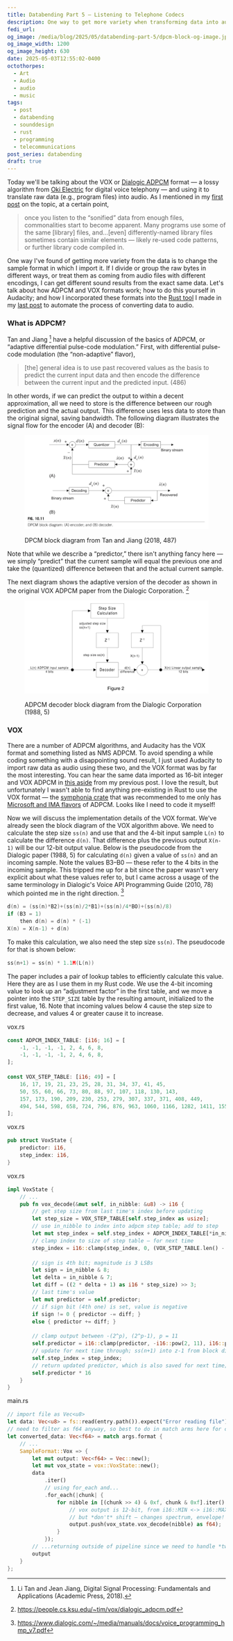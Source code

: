 ```yaml
---
title: Databending Part 5 — Listening to Telephone Codecs
description: One way to get more variety when transforming data into audio is to change the encoding. Today I'm using the VOX ADPCM telephone codec — which I've found to be especially interesting — to do this.
fedi_url: 
og_image: /media/blog/2025/05/databending-part-5/dpcm-block-og-image.jpg
og_image_width: 1200
og_image_height: 630
date: 2025-05-03T12:55:02-0400
octothorpes:
  - Art
  - Audio
  - audio
  - music
tags:
  - post
  - databending
  - sounddesign
  - rust
  - programming
  - telecommunications
post_series: databending
draft: true
---
```


<link rel="stylesheet" type="text/css" href="/styles/code/prism-dracula.css" />
<link rel="stylesheet" type="text/css" href="/styles/code/code-tweaks.css" />

<link rel="stylesheet" type="text/css" href="/styles/notes-photos.css">

Today we'll be talking about the VOX or [Dialogic ADPCM](https://en.wikipedia.org/wiki/Dialogic_ADPCM) format — a lossy algorithm from [Oki Electric](https://en.wikipedia.org/wiki/Dialogic_ADPCM) for digital voice telephony — and using it to translate raw data (e.g., program files) into audio. As I mentioned in my [first post](/posts/2025/01/databending-part-1/) on the topic, at a certain point, 

> once you listen to the “sonified” data from enough files, commonalities start to become apparent. Many programs use some of the same \[library] files, and…\[even] differently-named library files sometimes contain similar elements — likely re-used code patterns, or further library code compiled in.

One way I've found of getting more variety from the data is to change the sample format in which I import it. If I divide or group the raw bytes in different ways, or treat them as coming from audio files with different encodings, I can get different sound results from the exact same data. Let's talk about how ADPCM and VOX formats work; how to do this yourself in Audacity; and how I incorporated these formats into the [Rust tool](https://github.com/reillypascal/data2audio) I made in my [last post](/posts/2025/05/databending-part-4/) to automate the process of converting data to audio.

### What is ADPCM?

Tan and Jiang [^1] have a helpful discussion of the basics of ADPCM, or “adaptive differential pulse-code modulation.” First, with differential pulse-code modulation (the “non-adaptive” flavor),

> \[the] general idea is to use past recovered values as the basis to predict the current input data and then encode the difference between the current input and the predicted input. (486)

In other words, if we can predict the output to within a decent approximation, all we need to store is the difference between our rough prediction and the actual output. This difference uses less data to store than the original signal, saving bandwidth. The following diagram illustrates the signal flow for the encoder (A) and decoder (B):

<figure>

![Differential pulse code modulation (DPCM) block diagram. A quantizer feeds back into a prediction of the output; the prediction is compared to the actual next sample; and the difference is used for the next prediction.](/media/blog/2025/05/databending-part-5/dpcm-block-diagram.webp)

<figcaption>DPCM block diagram from Tan and Jiang (2018, 487)</figcaption>

</figure>

Note that while we describe a “predictor,” there isn't anything fancy here — we simply “predict” that the current sample will equal the previous one and take the (quantized) difference between that and the actual current sample.

<!-- The next diagram shows the adaptive version of the encoder (A) and decoder (B), as used in standard [G.721/G.726](https://en.wikipedia.org/wiki/G.726). The primary difference here is the addition of an adaptive logarithmic scaling factor for the quantization. This adaptive scaling factor is based on a combination of the short- and long-term variation in the input signal.

<figure>

![Adaptive differential pulse code modulation (DPCM) block diagram.](/media/blog/2025/05/databending-part-5/adpcm-block-diagram.webp)

<figcaption>ADPCM block diagram from Tan and Jiang (491)</figcaption>

</figure>

The details of the algorithm start to get much more involved, so I will focus on the decoder portion, which is all I need to implement. The decoder splits the input into two paths — the adaptation and quantizer — and the quantizer uses the adaptation to scale the quantization. The predictor also uses a combination of the output of the quantizer and the outgoing, decoded signal to predict the next sample. -->

The next diagram shows the adaptive version of the decoder as shown in the original VOX ADPCM paper from the Dialogic Corporation. [^2] 

<figure>

![VOX ADPCM (adaptive differential pulse code modulation) decoder block diagram.](/media/blog/2025/05/databending-part-5/vox-adpcm-block-diagram.webp)

<figcaption>ADPCM decoder block diagram from the Dialogic Corporation (1988, 5)</figcaption>

</figure>

### VOX

There are a number of ADPCM algorithms, and Audacity has the VOX format and something listed as NMS ADPCM. To avoid spending a while coding something with a disappointing sound result, I just used Audacity to import raw data as audio using these two, and the VOX format was by far the most interesting. You can hear the same data imported as 16-bit integer and VOX ADPCM in [this aside](/posts/2025/05/databending-part-4/#adpcm) from my previous post. I love the result, but unfortunately I wasn't able to find anything pre-existing in Rust to use the VOX format — the [symphonia crate](https://crates.io/crates/symphonia) that was recommended to me only has [Microsoft and IMA flavors](https://lib.rs/crates/symphonia-codec-adpcm#readme-support) of ADPCM. Looks like I need to code it myself!

Now we will discuss the implementation details of the VOX format. We've already seen the block diagram of the VOX algorithm above. We need to calculate the step size ```ss(n)``` and use that and the 4-bit input sample ```L(n)``` to calculate the difference ```d(n)```. That difference plus the previous output ```X(n-1)``` will be our 12-bit output value. Below is the pseudocode from the Dialogic paper (1988, 5) for calculating ```d(n)``` given a value of ```ss(n)``` and an incoming sample. Note the values B3–B0 — these refer to the 4 bits in the incoming sample. This tripped me up for a bit since the paper wasn't very explicit about what these values refer to, but I came across a usage of the same terminology in Dialogic's Voice API Programming Guide (2010, 78) which pointed me in the right direction. [^3]

```c
d(n) = (ss(n)*B2)+(ss(n)/2*B1)+(ss(n)/4*BO)+(ss(n)/8) 
if (B3 = 1)
    then d(n) = d(n) * (-1)
X(n) = X(n-1) + d(n)
```

To make this calculation, we also need the step size ```ss(n)```. The pseudocode for that is shown below:

```c
ss(n+1) = ss(n) * 1.1M(L(n))
```

The paper includes a pair of lookup tables to efficiently calculate this value. Here they are as I use them in my Rust code. We use the 4-bit incoming value to look up an “adjustment factor” in the first table, and we move a pointer into the ```STEP_SIZE``` table by the resulting amount, initialized to the first value, 16. Note that incoming values below 4 cause the step size to decrease, and values 4 or greater cause it to increase.

vox\.rs
```rust
const ADPCM_INDEX_TABLE: [i16; 16] = [
    -1, -1, -1, -1, 2, 4, 6, 8,
    -1, -1, -1, -1, 2, 4, 6, 8,
];

const VOX_STEP_TABLE: [i16; 49] = [
    16, 17, 19, 21, 23, 25, 28, 31, 34, 37, 41, 45,
    50, 55, 60, 66, 73, 80, 88, 97, 107, 118, 130, 143, 
    157, 173, 190, 209, 230, 253, 279, 307, 337, 371, 408, 449, 
    494, 544, 598, 658, 724, 796, 876, 963, 1060, 1166, 1282, 1411, 1552,
];
```

vox\.rs
```rust
pub struct VoxState {
    predictor: i16,
    step_index: i16,
}
```

vox\.rs
```rust
impl VoxState {
    // ...
    pub fn vox_decode(&mut self, in_nibble: &u8) -> i16 {
        // get step size from last time's index before updating
        let step_size = VOX_STEP_TABLE[self.step_index as usize];
        // use in_nibble to index into adpcm step table; add to step
        let mut step_index = self.step_index + ADPCM_INDEX_TABLE[*in_nibble as usize];
        // clamp index to size of step table — for next time
        step_index = i16::clamp(step_index, 0, (VOX_STEP_TABLE.len() - 1) as i16);
        
        // sign is 4th bit; magnitude is 3 LSBs
        let sign = in_nibble & 8;
        let delta = in_nibble & 7;
        let diff = ((2 * delta + 1) as i16 * step_size) >> 3;
        // last time's value
        let mut predictor = self.predictor;
        // if sign bit (4th one) is set, value is negative
        if sign != 0 { predictor -= diff; } 
        else { predictor += diff; }
        
        // clamp output between -(2^p), (2^p-1), p = 11
        self.predictor = i16::clamp(predictor, -i16::pow(2, 11), i16::pow(2, 10));
        // update for next time through; ss(n+1) into z-1 from block diagram
        self.step_index = step_index;
        // return updated predictor, which is also saved for next time; X(n) into z-1
        self.predictor * 16
    }
}
```

main\.rs
```rust
// import file as Vec<u8>
let data: Vec<u8> = fs::read(entry.path()).expect("Error reading file");
// need to filter as f64 anyway, so best to do in match arms here for consistency
let converted_data: Vec<f64> = match args.format {
    // ...
    SampleFormat::Vox => {
        let mut output: Vec<f64> = Vec::new();
        let mut vox_state = vox::VoxState::new();
        data
            .iter()
            // using for_each and...
            .for_each(|chunk| {
                for nibble in [(chunk >> 4) & 0xf, chunk & 0xf].iter() {
                    // vox output is 12-bit, from i16::MIN <-> i16::MAX/2
                    // but *don't* shift — changes spectrum, envelope!
                    output.push(vox_state.vox_decode(nibble) as f64);
                }
            });
        // ...returning outside of pipeline since we need to handle *two* nibbles per element in iter()
        output
    }
};
```

<!-- <figure>

![Two lookup tables. The first has the values -1, -1, -1, -1, +2, +4, +6, and +8; the second has 49 values incrementing from 16 to 1552, with the step size progressively increasing.](/media/blog/2025/05/databending-part-5/vox-adpcm-lookup-tables.webp)

<figcaption>VOX ADPCM decoder lookup tables from the Dialogic Corporation (1988, 6)</figcaption>

</figure> -->

[^1]: Li Tan and Jean Jiang, Digital Signal Processing: Fundamentals and Applications (Academic Press, 2018).

[^2]: https://people.cs.ksu.edu/~tim/vox/dialogic_adpcm.pdf

[^3]: https://www.dialogic.com/~/media/manuals/docs/voice_programming_hmp_v7.pdf

[^4]: https://www.dialogic.com/webhelp/NaturalAccess/Release9.0/Voice_Control_Element_API_Dev_Manual/overview_of_vox_file_format.html